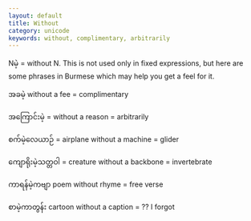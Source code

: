 ```yaml
---
layout: default
title: Without
category: unicode
keywords: without, complimentary, arbitrarily
---
```


<p>N<span class='mm3'>မဲ့</span> = without N. This is not used only in fixed expressions, but here are some phrases in Burmese which may help you get a feel for it.</p>
<p><span class='mm3'>အခမဲ့</span> without a fee = complimentary</p>
<p><span class='mm3'>အကြောင်းမဲ့</span> = without a reason = arbitrarily</p>
<p><span class='mm3'>စက်မဲ့လေယာဉ်</span> = airplane without a machine = glider</p>
<p><span class='mm3'>ကျောရိုးမဲ့သတ္တဝါ</span> = creature without a backbone = invertebrate</p>
<p><span class='mm3'>ကာရန်မဲ့ကဗျာ</span>  poem without rhyme = free verse</p>
<p><span class='mm3'>စာမဲ့ကာတွန်း</span> cartoon without a caption = ?? I forgot</p>
